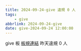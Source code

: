 ```yaml
---
title: 2024-09-24-give 違規 0 人
tags:
    - give
abbrlink: 2024-09-24-give
date: give-2024-09-24 12:00:00
---
```

give 板 [板規連結](https://www.ptt.cc/bbs/give/M.1612495900.A.C32.html)
昨天違規 0 人
